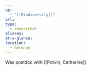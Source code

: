 ```yaml
---
up:
  - "[[Biodiversity]]"
url: 
type:
  - researcher
aliases: 
at-a-glance: 
location:
  - Germany
---
```

Was postdoc with [[Potvin, Catherine]]